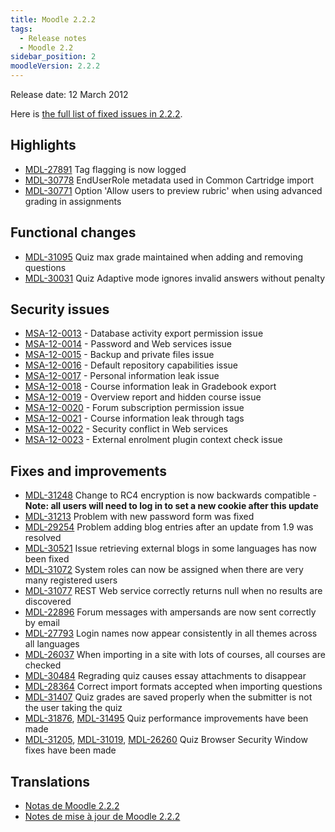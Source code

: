 ```yaml
---
title: Moodle 2.2.2
tags:
  - Release notes
  - Moodle 2.2
sidebar_position: 2
moodleVersion: 2.2.2
---
```

Release date: 12 March 2012

Here is [the full list of fixed issues in 2.2.2](http://tracker.moodle.org/secure/IssueNavigator!executeAdvanced.jspa?jqlQuery=project+%3D+mdl+AND+resolution+%3D+fixed+AND+fixVersion+in+%28%222.2.2%22%29+ORDER+BY+priority+DESC&runQuery=true&clear=true).

## Highlights

- [MDL-27891](https://tracker.moodle.org/browse/MDL-27891) Tag flagging is now logged
- [MDL-30778](https://tracker.moodle.org/browse/MDL-30778) EndUserRole metadata used in Common Cartridge import
- [MDL-30771](https://tracker.moodle.org/browse/MDL-30771) Option 'Allow users to preview rubric' when using advanced grading in assignments

## Functional changes

- [MDL-31095](https://tracker.moodle.org/browse/MDL-31095) Quiz max grade maintained when adding and removing questions
- [MDL-30031](https://tracker.moodle.org/browse/MDL-30031) Quiz Adaptive mode ignores invalid answers without penalty

## Security issues

- [MSA-12-0013](http://moodle.org/mod/forum/discuss.php?d=198621) - Database activity export permission issue
- [MSA-12-0014](http://moodle.org/mod/forum/discuss.php?d=198622) - Password and Web services issue
- [MSA-12-0015](http://moodle.org/mod/forum/discuss.php?d=198623) - Backup and private files issue
- [MSA-12-0016](http://moodle.org/mod/forum/discuss.php?d=198624) - Default repository capabilities issue
- [MSA-12-0017](http://moodle.org/mod/forum/discuss.php?d=198625) - Personal information leak issue
- [MSA-12-0018](http://moodle.org/mod/forum/discuss.php?d=198627) - Course information leak in Gradebook export
- [MSA-12-0019](http://moodle.org/mod/forum/discuss.php?d=198628) - Overview report and hidden course issue
- [MSA-12-0020](http://moodle.org/mod/forum/discuss.php?d=198629) - Forum subscription permission issue
- [MSA-12-0021](http://moodle.org/mod/forum/discuss.php?d=198630) - Course information leak through tags
- [MSA-12-0022](http://moodle.org/mod/forum/discuss.php?d=198631) - Security conflict in Web services
- [MSA-12-0023](http://moodle.org/mod/forum/discuss.php?d=198632) - External enrolment plugin context check issue

## Fixes and improvements

- [MDL-31248](https://tracker.moodle.org/browse/MDL-31248) Change to RC4 encryption is now backwards compatible - **Note: all users will need to log in to set a new cookie after this update**
- [MDL-31213](https://tracker.moodle.org/browse/MDL-31213) Problem with new password form was fixed
- [MDL-29254](https://tracker.moodle.org/browse/MDL-29254) Problem adding blog entries after an update from 1.9 was resolved
- [MDL-30521](https://tracker.moodle.org/browse/MDL-30521) Issue retrieving external blogs in some languages has now been fixed
- [MDL-31072](https://tracker.moodle.org/browse/MDL-31072) System roles can now be assigned when there are very many registered users
- [MDL-31077](https://tracker.moodle.org/browse/MDL-31077) REST Web service correctly returns null when no results are discovered
- [MDL-22896](https://tracker.moodle.org/browse/MDL-22896) Forum messages with ampersands are now sent correctly by email
- [MDL-27793](https://tracker.moodle.org/browse/MDL-27793) Login names now appear consistently in all themes across all languages
- [MDL-26037](https://tracker.moodle.org/browse/MDL-26037) When importing in a site with lots of courses, all courses are checked
- [MDL-30484](https://tracker.moodle.org/browse/MDL-30484) Regrading quiz causes essay attachments to disappear
- [MDL-28364](https://tracker.moodle.org/browse/MDL-28364) Correct import formats accepted when importing questions
- [MDL-31407](https://tracker.moodle.org/browse/MDL-31407) Quiz grades are saved properly when the submitter is not the user taking the quiz
- [MDL-31876](https://tracker.moodle.org/browse/MDL-31876), [MDL-31495](https://tracker.moodle.org/browse/MDL-31495) Quiz performance improvements have been made
- [MDL-31205](https://tracker.moodle.org/browse/MDL-31205), [MDL-31019](https://tracker.moodle.org/browse/MDL-31019), [MDL-26260](https://tracker.moodle.org/browse/MDL-26260) Quiz Browser Security Window fixes have been made

## Translations

- [Notas de Moodle 2.2.2](https://docs.moodle.org/es/Notas_de_Moodle_2.2.2)
- [Notes de mise à jour de Moodle 2.2.2](https://docs.moodle.org/fr/Notes_de_mise_à_jour_de_Moodle_2.2.2)
